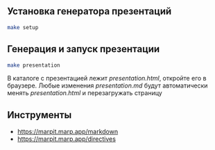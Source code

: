 ## Установка генератора презентаций

```sh
make setup
```

## Генерация и запуск презентации

```sh
make presentation
```

В каталоге с презентацией лежит *presentation.html*, откройте его в браузере. Любые изменения *presentation.md* будут автоматически менять *presentation.html* и перезагружать страницу

## Инструменты

* https://marpit.marp.app/markdown
* https://marpit.marp.app/directives
